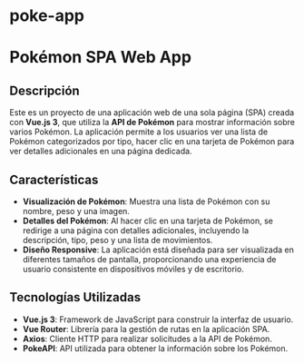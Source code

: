 # poke-app
# Pokémon SPA Web App

## Descripción

Este es un proyecto de una aplicación web de una sola página (SPA) creada con **Vue.js 3**, que utiliza la **API de Pokémon** para mostrar información sobre varios Pokémon. La aplicación permite a los usuarios ver una lista de Pokémon categorizados por tipo, hacer clic en una tarjeta de Pokémon para ver detalles adicionales en una página dedicada.

## Características

- **Visualización de Pokémon**: Muestra una lista de Pokémon con su nombre, peso y una imagen.
- **Detalles del Pokémon**: Al hacer clic en una tarjeta de Pokémon, se redirige a una página con detalles adicionales, incluyendo la descripción, tipo, peso y una lista de movimientos.
- **Diseño Responsive**: La aplicación está diseñada para ser visualizada en diferentes tamaños de pantalla, proporcionando una experiencia de usuario consistente en dispositivos móviles y de escritorio.

## Tecnologías Utilizadas

- **Vue.js 3**: Framework de JavaScript para construir la interfaz de usuario.
- **Vue Router**: Librería para la gestión de rutas en la aplicación SPA.
- **Axios**: Cliente HTTP para realizar solicitudes a la API de Pokémon.
- **PokeAPI**: API utilizada para obtener la información sobre los Pokémon.



